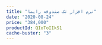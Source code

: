 ```yaml
---
title: "نرم افزار تک صندوقه رایما"
date: "2020-08-24"
price: "384,000"
productId: QIoToIIkS1
cache-buster: "3"
---
```



